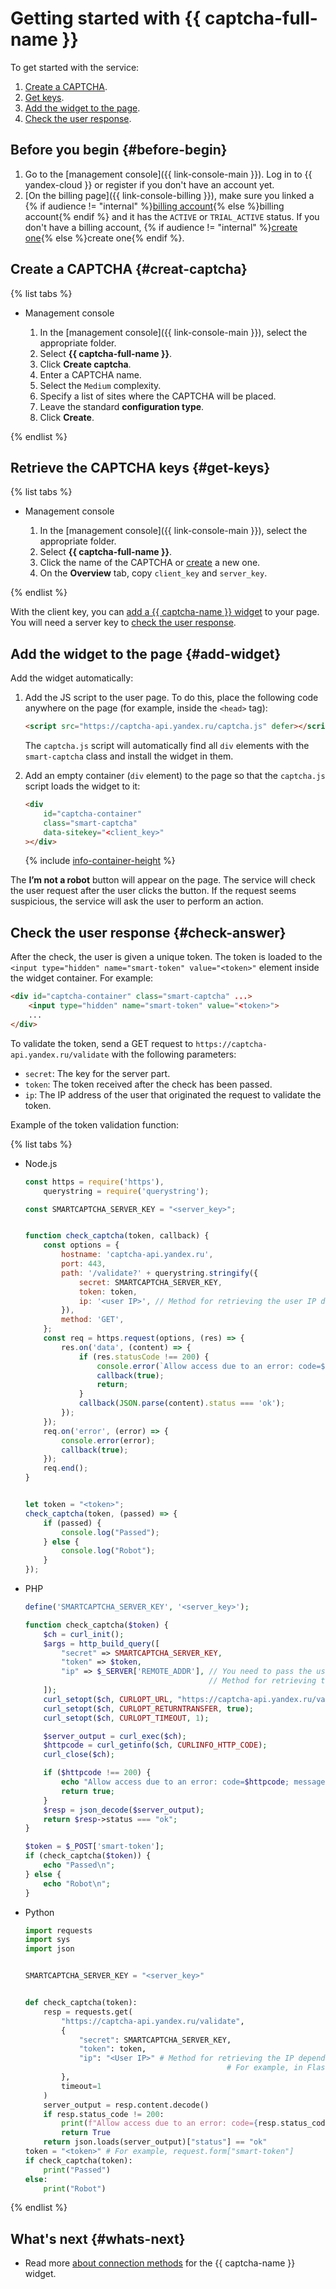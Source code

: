 # Getting started with {{ captcha-full-name }}

To get started with the service:

1. [Create a CAPTCHA](#creat-captcha).
1. [Get keys](#get-keys).
1. [Add the widget to the page](#add-widget).
1. [Check the user response](#check-answer).


## Before you begin {#before-begin}

1. Go to the [management console]({{ link-console-main }}). Log in to {{ yandex-cloud }} or register if you don't have an account yet.
1. [On the billing page]({{ link-console-billing }}), make sure you linked a {% if audience != "internal" %}[billing account](../billing/concepts/billing-account.md){% else %}billing account{% endif %} and it has the `ACTIVE` or `TRIAL_ACTIVE` status. If you don't have a billing account, {% if audience != "internal" %}[create one](../billing/quickstart/index.md){% else %}create one{% endif %}.


## Create a CAPTCHA {#creat-captcha}

{% list tabs %}

- Management console

   1. In the [management console]({{ link-console-main }}), select the appropriate folder.
   1. Select **{{ captcha-full-name }}**.
   1. Click **Create captcha**.
   1. Enter a CAPTCHA name.
   1. Select the `Medium` complexity.
   1. Specify a list of sites where the CAPTCHA will be placed.
   1. Leave the standard **configuration type**.
   1. Click **Create**.

{% endlist %}


## Retrieve the CAPTCHA keys {#get-keys}

{% list tabs %}

- Management console

   1. In the [management console]({{ link-console-main }}), select the appropriate folder.
   1. Select **{{ captcha-full-name }}**.
   1. Click the name of the CAPTCHA or [create](#creat-captcha) a new one.
   1. On the **Overview** tab, copy `client_key` and `server_key`.

{% endlist %}

With the client key, you can [add a {{ captcha-name }} widget](#add-widget) to your page. You will need a server key to [check the user response](#check-answer).


## Add the widget to the page {#add-widget}

Add the widget automatically:

1. Add the JS script to the user page. To do this, place the following code anywhere on the page (for example, inside the `<head>` tag):

   ```html
   <script src="https://captcha-api.yandex.ru/captcha.js" defer></script>
   ```

   The `captcha.js` script will automatically find all `div` elements with the `smart-captcha` class and install the widget in them.

1. Add an empty container (`div` element) to the page so that the `captcha.js` script loads the widget to it:

   ```html
   <div
       id="captcha-container"
       class="smart-captcha"
       data-sitekey="<client_key>"
   ></div>
   ```

   {% include [info-container-height](../_includes/smartcaptcha/info-container-height.md) %}

The **I’m not a robot** button will appear on the page. The service will check the user request after the user clicks the button. If the request seems suspicious, the service will ask the user to perform an action.


## Check the user response {#check-answer}

After the check, the user is given a unique token. The token is loaded to the `<input type="hidden" name="smart-token" value="<token>"` element inside the widget container. For example:

```html
<div id="captcha-container" class="smart-captcha" ...>
    <input type="hidden" name="smart-token" value="<token>">
    ...
</div>
```

To validate the token, send a GET request to `https://captcha-api.yandex.ru/validate` with the following parameters:

* `secret`: The key for the server part.
* `token`: The token received after the check has been passed.
* `ip`: The IP address of the user that originated the request to validate the token.

Example of the token validation function:

{% list tabs %}

- Node.js

   ```js
   const https = require('https'),
       querystring = require('querystring');

   const SMARTCAPTCHA_SERVER_KEY = "<server_key>";


   function check_captcha(token, callback) {
       const options = {
           hostname: 'captcha-api.yandex.ru',
           port: 443,
           path: '/validate?' + querystring.stringify({
               secret: SMARTCAPTCHA_SERVER_KEY,
               token: token,
               ip: '<user IP>', // Method for retrieving the user IP depends on your framework and proxy.
           }),
           method: 'GET',
       };
       const req = https.request(options, (res) => {
           res.on('data', (content) => {
               if (res.statusCode !== 200) {
                   console.error(`Allow access due to an error: code=${res.statusCode}; message=${content}`);
                   callback(true);
                   return;
               }
               callback(JSON.parse(content).status === 'ok');
           });
       });
       req.on('error', (error) => {
           console.error(error);
           callback(true);
       });
       req.end();
   }


   let token = "<token>";
   check_captcha(token, (passed) => {
       if (passed) {
           console.log("Passed");
       } else {
           console.log("Robot");
       }
   });
   ```

- PHP

   ```php
   define('SMARTCAPTCHA_SERVER_KEY', '<server_key>');

   function check_captcha($token) {
       $ch = curl_init();
       $args = http_build_query([
           "secret" => SMARTCAPTCHA_SERVER_KEY,
           "token" => $token,
           "ip" => $_SERVER['REMOTE_ADDR'], // You need to pass the user IP.
                                            // Method for retrieving the user IP depends on your proxy.
       ]);
       curl_setopt($ch, CURLOPT_URL, "https://captcha-api.yandex.ru/validate?$args");
       curl_setopt($ch, CURLOPT_RETURNTRANSFER, true);
       curl_setopt($ch, CURLOPT_TIMEOUT, 1);

       $server_output = curl_exec($ch);
       $httpcode = curl_getinfo($ch, CURLINFO_HTTP_CODE);
       curl_close($ch);

       if ($httpcode !== 200) {
           echo "Allow access due to an error: code=$httpcode; message=$server_output\n";
           return true;
       }
       $resp = json_decode($server_output);
       return $resp->status === "ok";
   }

   $token = $_POST['smart-token'];
   if (check_captcha($token)) {
       echo "Passed\n";
   } else {
       echo "Robot\n";
   }
   ```

- Python

   ```py
   import requests
   import sys
   import json


   SMARTCAPTCHA_SERVER_KEY = "<server_key>"


   def check_captcha(token):
       resp = requests.get(
           "https://captcha-api.yandex.ru/validate",
           {
               "secret": SMARTCAPTCHA_SERVER_KEY,
               "token": token,
               "ip": "<User IP>" # Method for retrieving the IP depends on your framework and proxy.                                   
                                                # For example, in Flask, this can be request.remote_addr
           },
           timeout=1
       )
       server_output = resp.content.decode()
       if resp.status_code != 200:
           print(f"Allow access due to an error: code={resp.status_code}; message={server_output}", file=sys.stderr)
           return True
       return json.loads(server_output)["status"] == "ok"
   token = "<token>" # For example, request.form["smart-token"]
   if check_captcha(token):
       print("Passed")
   else:
       print("Robot")
   ```

{% endlist %}


## What's next {#whats-next}

* Read more [about connection methods](./concepts/widget-methods.md) for the {{ captcha-name }} widget.